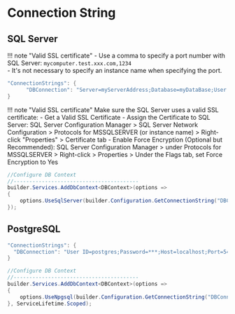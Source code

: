 # Connection String

## SQL Server
!!! note "Valid SSL certificate"
      - Use a comma to specify a port number with SQL Server: `mycomputer.test.xxx.com,1234`  
      - It's not necessary to specify an instance name when specifying the port.    
      

``` cs title="AppSettings"
"ConnectionStrings": {
      "DBConnection": "Server=myServerAddress;Database=myDataBase;User Id=myUsername;Password=myPassword;Encrypt=True;TrustServerCertificate=False;"
}
```

!!! note "Valid SSL certificate"
      Make sure the SQL Server uses a valid SSL certificate:
      - Get a Valid SSL Certificate
      - Assign the Certificate to SQL Server:  SQL Server Configuration Manager > SQL Server Network Configuration > Protocols for MSSQLSERVER (or instance name) > Right-click "Properties" > Certificate tab
      - Enable Force Encryption (Optional but Recommended):  SQL Server Configuration Manager > under Protocols for MSSQLSERVER > Right-click > Properties > Under the Flags tab, set Force Encryption to Yes
      

``` cs title="Program.cs"
//Configure DB Context
//----------------------------------------
builder.Services.AddDbContext<DBContext>(options =>
{
    options.UseSqlServer(builder.Configuration.GetConnectionString("DBConnection"));
});
```

## PostgreSQL

``` cs title="AppSettings"
"ConnectionStrings": {
  "DBConnection": "User ID=postgres;Password=***;Host=localhost;Port=5432;Database=DB1;Pooling=true;"
}
```
``` cs title="Program.cs"
//Configure DB Context
//----------------------------------------
builder.Services.AddDbContext<DBContext>(options =>
{
    options.UseNpgsql(builder.Configuration.GetConnectionString("DBConnection"));
}, ServiceLifetime.Scoped);
```

